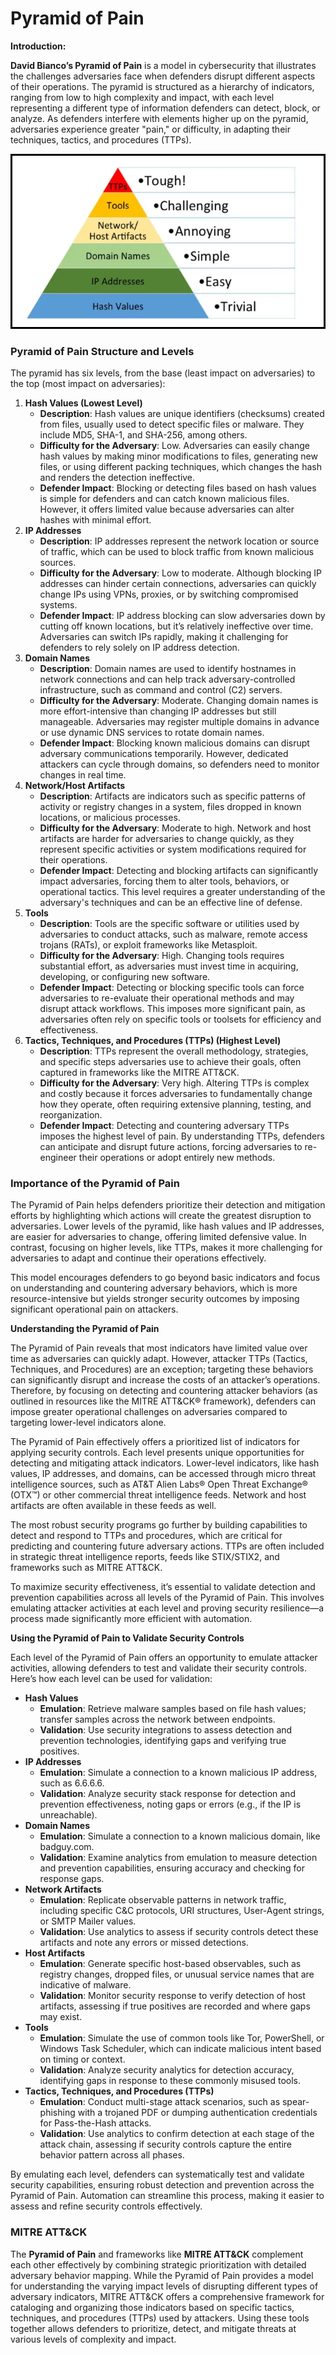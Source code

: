 # Pyramid of Pain

**Introduction:**

**David Bianco’s Pyramid of Pain** is a model in cybersecurity that illustrates the challenges adversaries face when defenders disrupt different aspects of their operations. The pyramid is structured as a hierarchy of indicators, ranging from low to high complexity and impact, with each level representing a different type of information defenders can detect, block, or analyze. As defenders interfere with elements higher up on the pyramid, adversaries experience greater "pain," or difficulty, in adapting their techniques, tactics, and procedures (TTPs).

![image.png](Files/1-CyberKillChain/image9.webp)

### Pyramid of Pain Structure and Levels

The pyramid has six levels, from the base (least impact on adversaries) to the top (most impact on adversaries):

1. **Hash Values (Lowest Level)**
    - **Description**: Hash values are unique identifiers (checksums) created from files, usually used to detect specific files or malware. They include MD5, SHA-1, and SHA-256, among others.
    - **Difficulty for the Adversary**: Low. Adversaries can easily change hash values by making minor modifications to files, generating new files, or using different packing techniques, which changes the hash and renders the detection ineffective.
    - **Defender Impact**: Blocking or detecting files based on hash values is simple for defenders and can catch known malicious files. However, it offers limited value because adversaries can alter hashes with minimal effort.
2. **IP Addresses**
    - **Description**: IP addresses represent the network location or source of traffic, which can be used to block traffic from known malicious sources.
    - **Difficulty for the Adversary**: Low to moderate. Although blocking IP addresses can hinder certain connections, adversaries can quickly change IPs using VPNs, proxies, or by switching compromised systems.
    - **Defender Impact**: IP address blocking can slow adversaries down by cutting off known locations, but it’s relatively ineffective over time. Adversaries can switch IPs rapidly, making it challenging for defenders to rely solely on IP address detection.
3. **Domain Names**
    - **Description**: Domain names are used to identify hostnames in network connections and can help track adversary-controlled infrastructure, such as command and control (C2) servers.
    - **Difficulty for the Adversary**: Moderate. Changing domain names is more effort-intensive than changing IP addresses but still manageable. Adversaries may register multiple domains in advance or use dynamic DNS services to rotate domain names.
    - **Defender Impact**: Blocking known malicious domains can disrupt adversary communications temporarily. However, dedicated attackers can cycle through domains, so defenders need to monitor changes in real time.
4. **Network/Host Artifacts**
    - **Description**: Artifacts are indicators such as specific patterns of activity or registry changes in a system, files dropped in known locations, or malicious processes.
    - **Difficulty for the Adversary**: Moderate to high. Network and host artifacts are harder for adversaries to change quickly, as they represent specific activities or system modifications required for their operations.
    - **Defender Impact**: Detecting and blocking artifacts can significantly impact adversaries, forcing them to alter tools, behaviors, or operational tactics. This level requires a greater understanding of the adversary's techniques and can be an effective line of defense.
5. **Tools**
    - **Description**: Tools are the specific software or utilities used by adversaries to conduct attacks, such as malware, remote access trojans (RATs), or exploit frameworks like Metasploit.
    - **Difficulty for the Adversary**: High. Changing tools requires substantial effort, as adversaries must invest time in acquiring, developing, or configuring new software.
    - **Defender Impact**: Detecting or blocking specific tools can force adversaries to re-evaluate their operational methods and may disrupt attack workflows. This imposes more significant pain, as adversaries often rely on specific tools or toolsets for efficiency and effectiveness.
6. **Tactics, Techniques, and Procedures (TTPs) (Highest Level)**
    - **Description**: TTPs represent the overall methodology, strategies, and specific steps adversaries use to achieve their goals, often captured in frameworks like the MITRE ATT&CK.
    - **Difficulty for the Adversary**: Very high. Altering TTPs is complex and costly because it forces adversaries to fundamentally change how they operate, often requiring extensive planning, testing, and reorganization.
    - **Defender Impact**: Detecting and countering adversary TTPs imposes the highest level of pain. By understanding TTPs, defenders can anticipate and disrupt future actions, forcing adversaries to re-engineer their operations or adopt entirely new methods.

### Importance of the Pyramid of Pain

The Pyramid of Pain helps defenders prioritize their detection and mitigation efforts by highlighting which actions will create the greatest disruption to adversaries. Lower levels of the pyramid, like hash values and IP addresses, are easier for adversaries to change, offering limited defensive value. In contrast, focusing on higher levels, like TTPs, makes it more challenging for adversaries to adapt and continue their operations effectively.

This model encourages defenders to go beyond basic indicators and focus on understanding and countering adversary behaviors, which is more resource-intensive but yields stronger security outcomes by imposing significant operational pain on attackers.

**Understanding the Pyramid of Pain**

The Pyramid of Pain reveals that most indicators have limited value over time as adversaries can quickly adapt. However, attacker TTPs (Tactics, Techniques, and Procedures) are an exception; targeting these behaviors can significantly disrupt and increase the costs of an attacker’s operations. Therefore, by focusing on detecting and countering attacker behaviors (as outlined in resources like the MITRE ATT&CK® framework), defenders can impose greater operational challenges on adversaries compared to targeting lower-level indicators alone.

The Pyramid of Pain effectively offers a prioritized list of indicators for applying security controls. Each level presents unique opportunities for detecting and mitigating attack indicators. Lower-level indicators, like hash values, IP addresses, and domains, can be accessed through micro threat intelligence sources, such as AT&T Alien Labs® Open Threat Exchange® (OTX™) or other commercial threat intelligence feeds. Network and host artifacts are often available in these feeds as well.

The most robust security programs go further by building capabilities to detect and respond to TTPs and procedures, which are critical for predicting and countering future adversary actions. TTPs are often included in strategic threat intelligence reports, feeds like STIX/STIX2, and frameworks such as MITRE ATT&CK.

To maximize security effectiveness, it’s essential to validate detection and prevention capabilities across all levels of the Pyramid of Pain. This involves emulating attacker activities at each level and proving security resilience—a process made significantly more efficient with automation.

**Using the Pyramid of Pain to Validate Security Controls**

Each level of the Pyramid of Pain offers an opportunity to emulate attacker activities, allowing defenders to test and validate their security controls. Here’s how each level can be used for validation:

- **Hash Values**
    - **Emulation**: Retrieve malware samples based on file hash values; transfer samples across the network between endpoints.
    - **Validation**: Use security integrations to assess detection and prevention technologies, identifying gaps and verifying true positives.
- **IP Addresses**
    - **Emulation**: Simulate a connection to a known malicious IP address, such as 6.6.6.6.
    - **Validation**: Analyze security stack response for detection and prevention effectiveness, noting gaps or errors (e.g., if the IP is unreachable).
- **Domain Names**
    - **Emulation**: Simulate a connection to a known malicious domain, like badguy.com.
    - **Validation**: Examine analytics from emulation to measure detection and prevention capabilities, ensuring accuracy and checking for response gaps.
- **Network Artifacts**
    - **Emulation**: Replicate observable patterns in network traffic, including specific C&C protocols, URI structures, User-Agent strings, or SMTP Mailer values.
    - **Validation**: Use analytics to assess if security controls detect these artifacts and note any errors or missed detections.
- **Host Artifacts**
    - **Emulation**: Generate specific host-based observables, such as registry changes, dropped files, or unusual service names that are indicative of malware.
    - **Validation**: Monitor security response to verify detection of host artifacts, assessing if true positives are recorded and where gaps may exist.
- **Tools**
    - **Emulation**: Simulate the use of common tools like Tor, PowerShell, or Windows Task Scheduler, which can indicate malicious intent based on timing or context.
    - **Validation**: Analyze security analytics for detection accuracy, identifying gaps in response to these commonly misused tools.
- **Tactics, Techniques, and Procedures (TTPs)**
    - **Emulation**: Conduct multi-stage attack scenarios, such as spear-phishing with a trojaned PDF or dumping authentication credentials for Pass-the-Hash attacks.
    - **Validation**: Use analytics to confirm detection at each stage of the attack chain, assessing if security controls capture the entire behavior pattern across all phases.

By emulating each level, defenders can systematically test and validate security capabilities, ensuring robust detection and prevention across the Pyramid of Pain. Automation can streamline this process, making it easier to assess and refine security controls effectively.

### MITRE ATT&CK

The **Pyramid of Pain** and frameworks like **MITRE ATT&CK** complement each other effectively by combining strategic prioritization with detailed adversary behavior mapping. While the Pyramid of Pain provides a model for understanding the varying impact levels of disrupting different types of adversary indicators, MITRE ATT&CK offers a comprehensive framework for cataloging and organizing those indicators based on specific tactics, techniques, and procedures (TTPs) used by attackers. Using these tools together allows defenders to prioritize, detect, and mitigate threats at various levels of complexity and impact.